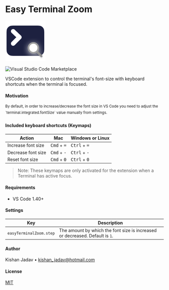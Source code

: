 # Easy Terminal Zoom

![Icon](./easy_terminal_zoom.png)

![Visual Studio Code Marketplace](https://vsmarketplacebadge.apphb.com/version-short/kishannareshpal.easy-terminal-zoom.svg)

VSCode extension to control the terminal's font-size with keyboard shortcuts when the terminal is focused.

#### Motivation

<sup>
By default, in order to increase/decrease the font size in VS Code you need to adjust the `terminal.integrated.fontSize` value manually from settings.
</sup>

#### Included keyboard shortcuts (Keymaps)

| Action             | Mac                           | Windows or Linux               |
| ------------------ | ----------------------------- | ------------------------------ |
| Increase font size | <kbd>Cmd</kbd> + <kbd>=</kbd> | <kbd>Ctrl</kbd> + <kbd>=</kbd> |
| Decrease font size | <kbd>Cmd</kbd> + <kbd>-</kbd> | <kbd>Ctrl</kbd> + <kbd>-</kbd> |
| Reset font size    | <kbd>Cmd</kbd> + <kbd>0</kbd> | <kbd>Ctrl</kbd> + <kbd>0</kbd> |

> Note: These keymaps are only activated for the extension when a Terminal has active focus.

#### Requirements

-   VS Code 1.40+

#### Settings

| Key                     | Description                                                                  |
| ----------------------- | ---------------------------------------------------------------------------- |
| `easyTerminalZoom.step` | The amount by which the font size is increased or decreased. Default is `1`. |

#### Author

Kishan Jadav • kishan_jadav@hotmail.com

#### License

[MIT](./LICENSE.md)
